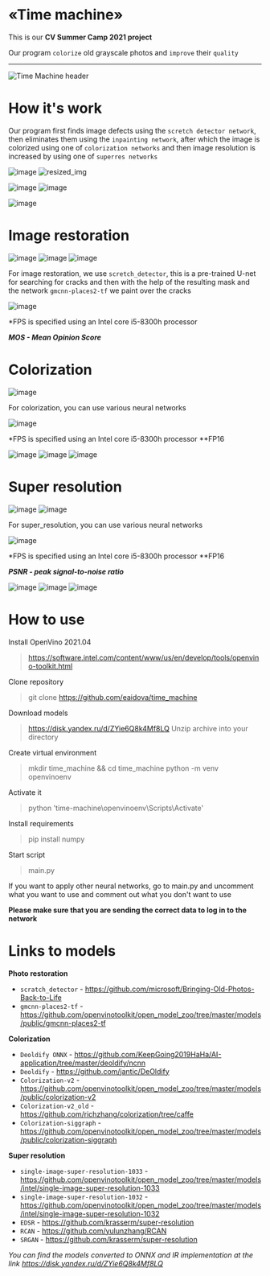 # «Time machine» 
This is our **CV Summer Camp 2021 project**

Our program `colorize` old grayscale photos and `improve` their `quality`
***

![Time Machine header](https://user-images.githubusercontent.com/58187114/125828115-b1d74ae2-c2d8-458c-afbd-cdddf95b8874.jpg)
# How it's work
Our program first finds image defects using the `scretch detector network`, then eliminates them using the `inpainting network`, after which the image is colorized using one of `colorization networks` and then image resolution is increased by using one of `superres networks`

![image](https://user-images.githubusercontent.com/58187114/126698343-892f1f6e-ae61-49d0-8bd9-168f0473403f.png)
![resized_img ](https://user-images.githubusercontent.com/58187114/126700673-6296ae20-be31-44d0-9d27-6792fbb13fff.png)

![image](https://user-images.githubusercontent.com/58187114/126699152-cbd134bb-21e8-4931-bac3-7de6128add36.png)
![image](https://user-images.githubusercontent.com/58187114/126699176-bdd90b43-5b04-439e-bb81-ae3408b8cf5b.png)

![image](https://user-images.githubusercontent.com/58187114/126699193-756fae61-d514-43b1-bb24-e0e27417ad8b.png)

# Image restoration 
![image](https://user-images.githubusercontent.com/58187114/126701404-885e0525-522a-4dba-9820-dbe8bec331a5.png)
![image](https://user-images.githubusercontent.com/58187114/126701416-49c41ecf-c267-4d17-b25d-cf3e38bc78c5.png)
![image](https://user-images.githubusercontent.com/58187114/126701426-e18fa243-eaa1-44c5-9463-bcc23ef7ac90.png)

For image restoration, we use `scretch_detector`, this is a pre-trained U-net for searching for cracks and then with the help of the resulting mask and the network `gmcnn-places2-tf` we paint over the cracks 

![image](https://user-images.githubusercontent.com/58187114/126701375-ef6325e3-5915-4162-8488-24a5110dffc6.png)

*FPS is specified using an Intel core i5-8300h processor 

***MOS - Mean Opinion Score***

# Colorization
![image](https://user-images.githubusercontent.com/58187114/126702572-a20db2fb-415c-43f9-a695-4d578a9ba7c4.png)

For colorization, you can use various neural networks

![image](https://user-images.githubusercontent.com/58187114/126702890-ba7feecb-a624-417c-b341-b9582f05167e.png)

*FPS is specified using an Intel core i5-8300h processor **FP16 

![image](https://user-images.githubusercontent.com/58187114/126703004-36d0ac64-69b0-4e84-b2f4-090736a710a9.png)
![image](https://user-images.githubusercontent.com/58187114/126703048-b3b4d0e9-3522-404a-b976-d563d4c2e38b.png)
![image](https://user-images.githubusercontent.com/58187114/126703076-219c8c18-ac28-406e-bc3e-271ce25e308c.png)

# Super resolution
![image](https://user-images.githubusercontent.com/58187114/126703539-21d47bfa-fc50-4440-8e48-4d9bd794671a.png)
![image](https://user-images.githubusercontent.com/58187114/126703546-babc103a-80d5-4382-99c5-fdd68122c2f2.png)

For super_resolution, you can use various neural networks

![image](https://user-images.githubusercontent.com/58187114/126703722-1e29961f-ac8a-44a1-9e84-af3c48b71e2d.png)
 
*FPS is specified using an Intel core i5-8300h processor **FP16 

***PSNR - peak signal-to-noise ratio***

![image](https://user-images.githubusercontent.com/58187114/126704030-84c50244-d6de-471e-8abb-ebeec5c38e4b.png)
![image](https://user-images.githubusercontent.com/58187114/126704064-b37cd1ff-6912-4d94-a52e-746d1b839e7e.png)
![image](https://user-images.githubusercontent.com/58187114/126706063-9b2267ee-c530-40ed-9640-9441c9e14a66.png)

# How to use
Install OpenVino 2021.04
>https://software.intel.com/content/www/us/en/develop/tools/openvino-toolkit.html

Clone repository
>git clone https://github.com/eaidova/time_machine

Download models 
>https://disk.yandex.ru/d/ZYie6Q8k4Mf8LQ
Unzip archive into your directory

Create virtual environment 
>mkdir time_machine && cd time_machine
>python -m venv openvinoenv

Activate it
>python 'time-machine\openvinoenv\Scripts\Activate'

Install requirements
>pip install numpy

Start script
>main.py

If you want to apply other neural networks, go to main.py and uncomment what you want to use and comment out what you don't want to use

**Please make sure that you are sending the correct data to log in to the network**

# Links to models

**Photo restoration**
* `scratch_detector` - https://github.com/microsoft/Bringing-Old-Photos-Back-to-Life
* `gmcnn-places2-tf` - https://github.com/openvinotoolkit/open_model_zoo/tree/master/models/public/gmcnn-places2-tf

**Colorization**
* `Deoldify ONNX` - https://github.com/KeepGoing2019HaHa/AI-application/tree/master/deoldify/ncnn
* `Deoldify` - https://github.com/jantic/DeOldify
* `Colorization-v2` - https://github.com/openvinotoolkit/open_model_zoo/tree/master/models/public/colorization-v2
* `Colorization-v2_old` - https://github.com/richzhang/colorization/tree/caffe
* `Colorization-siggraph` - https://github.com/openvinotoolkit/open_model_zoo/tree/master/models/public/colorization-siggraph

**Super resolution**
* `single-image-super-resolution-1033` - https://github.com/openvinotoolkit/open_model_zoo/tree/master/models/intel/single-image-super-resolution-1033
* `single-image-super-resolution-1032` - https://github.com/openvinotoolkit/open_model_zoo/tree/master/models/intel/single-image-super-resolution-1032
* `EDSR` - https://github.com/krasserm/super-resolution
* `RCAN` - https://github.com/yulunzhang/RCAN
* `SRGAN` - https://github.com/krasserm/super-resolution

*You can find the models converted to ONNX and IR implementation at the link https://disk.yandex.ru/d/ZYie6Q8k4Mf8LQ*
